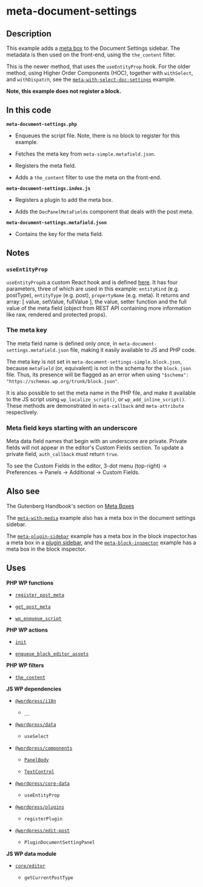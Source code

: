 # meta-document-settings

## Description

This example adds a [meta box](https://developer.wordpress.org/plugins/metadata/custom-meta-boxes/) to the Document Settings sidebar. The metadata is then used on the front-end, using the `the_content` filter.

This is the newer method, that uses the `useEntityProp` hook. For the older method, using Higher Order Components (HOC), together with `withSelect`, and `withDispatch`, see the [`meta-with-select-doc-settings`](../meta-document-settings/) example.

**Note, this example does not register a block.**

## In this code

**`meta-document-settings.php`**

- Enqueues the script file. Note, there is no block to register for this example.

- Fetches the meta key from `meta-simple.metafield.json`.

- Registers the meta field.

- Adds a `the_content` filter to use the meta on the front-end.

**`meta-document-settings.index.js`**

- Registers a plugin to add the meta box.

- Adds the `DocPanelMetaFields` component that deals with the post meta.

**`meta-document-settings.metafield.json`**

- Contains the key for the meta field.

## Notes

### `useEntityProp`

`useEntityProp`is a custom React hook and is defined [here](https://github.com/WordPress/gutenberg/blob/trunk/packages/core-data/src/entity-provider.js#L85). It has four parameters, three of which are used in this example: `entityKind` (e.g. postType), `entityType` (e.g. post), `propertyName` (e.g. meta). It returns and array: [ value, setValue, fullValue ], the value, setter function and the full value of the meta field (object from REST API containing more information like raw, rendered and protected props).

### The meta key

The meta field name is defined only once, in `meta-document-settings.metafield.json` file, making it easily available to JS and PHP code.

The meta key is not set in `meta-document-settings-simple.block.json`, because `metaField` (or, equivalent) is not in the schema for the `block.json` file. Thus, its presence will be flagged as an error when using `"$schema": "https://schemas.wp.org/trunk/block.json"`.

It is also possible to set the meta name in the PHP file, and make it available to the JS script using `wp_localize_script()`, or `wp_add_inline_script()`. These methods are demonstrated in `meta-callback` and `meta-attribute` respectively.

### Meta field keys starting with an underscore

Meta data field names that begin with an underscore are private. Private fields will not appear in the editor's Custom Fields section. To update a private field, `auth_callback` must return `true`.

To see the Custom Fields in the editor, 3-dot menu (top-right) -> Preferences -> Panels -> Additional -> Custom Fields.

## Also see

The Gutenberg Handbook's section on [Meta Boxes](https://developer.wordpress.org/block-editor/how-to-guides/metabox/)

The [`meta-with-media`](../meta-with-media/) example also has a meta box in the document settings sidebar.

The [`meta-plugin-sidebar`](../meta-plugin-sidebar/)  example has a meta box in the block inspector.has a meta box in a [plugin sidebar](https://developer.wordpress.org/block-editor/reference-guides/slotfills/plugin-sidebar/), and the [`meta-block-inspector`](../meta-block-inspector/) example has a meta box in the block inspector.

## Uses

**PHP WP functions**

- [`register_post_meta`](https://developer.wordpress.org/reference/functions/register_post_meta/)

- [`get_post_meta`](https://developer.wordpress.org/reference/functions/get_post_meta/)

- [`wp_enqueue_script`](https://developer.wordpress.org/reference/functions/wp_enqueue_script/)

**PHP WP actions**

- [`init`](https://developer.wordpress.org/reference/hooks/init/)

- [`enqueue_block_editor_assets`](https://developer.wordpress.org/reference/hooks/enqueue_block_editor_assets/)

**PHP WP filters**

- [`the_content`](https://developer.wordpress.org/reference/functions/the_content/)

**JS WP dependencies**

- [`@wordpress/i18n`](https://developer.wordpress.org/block-editor/reference-guides/packages/packages-i18n/)

  - `__`

- [`@wordpress/data`](https://developer.wordpress.org/block-editor/reference-guides/packages/packages-data/)

  - `useSelect`

- [`@wordpress/components`](https://developer.wordpress.org/block-editor/reference-guides/components/)

  - [`PanelBody`](https://developer.wordpress.org/block-editor/reference-guides/components/panel/)

  - [`TextControl`](https://developer.wordpress.org/block-editor/reference-guides/components/text-control/)

- [`@wordpress/core-data`](https://developer.wordpress.org/block-editor/reference-guides/packages/packages-core-data/)

  - `useEntityProp`

- [`@wordpress/plugins`](https://developer.wordpress.org/block-editor/reference-guides/packages/packages-plugins/)

  - `registerPlugin`

- [`@wordpress/edit-post`](https://developer.wordpress.org/block-editor/reference-guides/packages/packages-edit-post/)

  - `PluginDocumentSettingPanel`

**JS WP data module**

- [`core/editor`](https://developer.wordpress.org/block-editor/reference-guides/data/data-core-editor/)

  - `getCurrentPostType`
